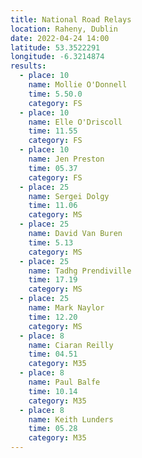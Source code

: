 ```yaml
---
title: National Road Relays
location: Raheny, Dublin
date: 2022-04-24 14:00
latitude: 53.3522291
longitude: -6.3214874
results:
  - place: 10
    name: Mollie O'Donnell
    time: 5.50.0
    category: FS
  - place: 10
    name: Elle O'Driscoll
    time: 11.55
    category: FS
  - place: 10
    name: Jen Preston
    time: 05.37
    category: FS
  - place: 25
    name: Sergei Dolgy
    time: 11.06
    category: MS
  - place: 25
    name: David Van Buren
    time: 5.13
    category: MS
  - place: 25
    name: Tadhg Prendiville
    time: 17.19
    category: MS
  - place: 25
    name: Mark Naylor
    time: 12.20
    category: MS
  - place: 8
    name: Ciaran Reilly
    time: 04.51
    category: M35
  - place: 8
    name: Paul Balfe
    time: 10.14
    category: M35
  - place: 8
    name: Keith Lunders
    time: 05.28
    category: M35
---
```

